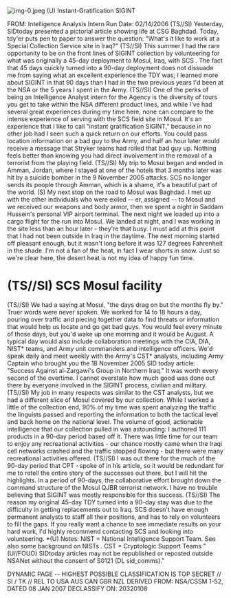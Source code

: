 ![img-0.jpeg](img-0.jpeg)
(U) Instant-Gratification SIGINT

FROM:
Intelligence Analysis Intern
Run Date: 02/14/2006
(TS//SI) Yesterday, SIDtoday presented a pictorial article showing life at CSG Baghdad. Today, tdy'er puts pen to paper to answer the question: "What's it like to work at a Special Collection Service site in Iraq?"
(TS//SI) This summer I had the rare opportunity to be on the front lines of SIGINT collection by volunteering for what was originally a 45-day deployment to Mosul, Iraq, with SCS . The fact that 45 days quickly turned into a 90-day deployment does not dissuade me from saying what an excellent experience the TDY was; I learned more about SIGINT in that 90 days than I had in the two previous years I'd been at the NSA or the 5 years I spent in the Army.
(TS//SI) One of the perks of being an Intelligence Analyst intern for the Agency is the diversity of tours you get to take within the NSA different product lines, and while I've had several great experiences during my time here, none can compare to the intense experience of serving with the SCS field site in Mosul. It's an experience that I like to call "instant gratification SIGINT," because in no other job had I seen such a quick return on our efforts. You could pass location information on a bad guy to the Army, and half an hour later would receive a message that Stryker teams had rolled that bad guy up. Nothing feels better than knowing you had direct involvement in the removal of a terrorist from the playing field.
(TS//SI) My trip to Mosul began and ended in Amman, Jordan, where I stayed at one of the hotels that 3 months later was hit by a suicide bomber in the 9 November 2005 attacks. SCS no longer sends its people through Amman, which is a shame, it's a beautiful part of the world.
(S) My next stop on the road to Mosul was Baghdad. I met up with the other individuals who were exiled -- er, assigned -- to Mosul and we received our weapons and body armor, then we spent a night in Saddam Hussein's personal VIP airport terminal. The next night we loaded up into a cargo flight for the run into Mosul. We landed at night, and I was working in the site less than an hour later - they're that busy. I must add at this point that I had not been outside in Iraq in the daytime. The next morning started off pleasant enough, but it wasn't long before it was 127 degrees Fahrenheit in the shade. I'm not a fan of the heat, in fact I wear shorts in snow. Just so we're clear here, the desert heat is not my idea of happy fun time.

# (TS//SI) SCS Mosul facility 

(TS//SI) We had a saying at Mosul, "the days drag on but the months fly by." Truer words were never spoken. We worked for 14 to 18 hours a day, pouring over traffic and piecing together data to find threats or information that would help us locate and go get bad guys. You would feel every minute of those days, but you'd wake up one morning and it would be August. A typical day would also include collaboration meetings with the CIA, DIA, NIST* teams, and Army unit commanders and intelligence officers. We'd speak daily and meet weekly with the Army's CST* analysts, including Army Captain who brought you the 18 November 2005 SID today article: "Success Against al-Zargawi's Group in Northern Iraq." It was worth every second of the overtime. I cannot overstate how much good was done out there by everyone involved in the SIGINT process, civilian and military.
(TS//SI) My job in many respects was similar to the CST analysts, but we had a different slice of Mosul covered by our collection. While I worked a little of the collection end, $90 \%$ of my time was spent analyzing the traffic the linguists passed and reporting the information to both the
tactical level and back home on the national level. The volume of good, actionable intelligence that our collection pulled in was astounding: I authored 111 products in a 90-day period based off it. There was little time for our team to enjoy any recreational activities - our chance mostly came when the Iraqi cell networks crashed and the traffic stopped flowing - but there were many recreational activities offered.
(TS//SI) I was out there for the much of the 90-day period that CPT $\square$ spoke of in his article, so it would be redundant for me to retell the entire story of the successes out there, but I will hit the highlights. In a period of 90-days, the collaborative effort brought down the command structure of the Mosul QJBR terrorist network. I have no trouble believing that SIGINT was mostly responsible for this success.
(TS//SI) The reason my original 45-day TDY turned into a 90-day stay was due to the difficulty in getting replacements out to Iraq. SCS doesn't have enough permanent analysts to staff all their positions, and has to rely on volunteers to fill the gaps. If you really want a chance to see immediate results on your hard work, I'd highly recommend contacting SCS and looking into volunteering.
*(U) Notes:
NIST = National Intelligence Support Team. See also some background on NISTs .
CST = Cryptologic Support Teams
"(U//FOUO) SIDtoday articles may not be republished or reposted outside NSANet without the consent of S0121 (DL sid_comms)."

DYNAMIC PAGE -- HIGHEST POSSIBLE CLASSIFICATION IS
TOP SECRET // SI / TK // REL TO USA AUS CAN GBR NZL
DERIVED FROM: NSA/CSSM 1-52, DATED 08 JAN 2007 DECLASSIFY ON: 20320108
